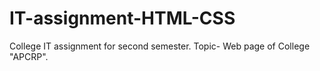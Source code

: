 # IT-assignment-HTML-CSS
College IT assignment for second semester. Topic- Web page of College "APCRP".
